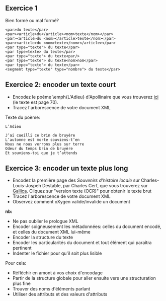## Exercice 1

Bien formé ou mal formé?
```
<par>du texte</par>  
<par><article>du</article><nom>texte</nom></par>  
<par><article>du <nom></article>texte</nom></par>  
<par><article>du <nom>texte</nom></article></par>  
<par type="texte"> du texte</par>  
<par type=texte> du texte</par>  
<par type="texte"> du texte<par/>  
<par type="texte"> du texte<nom>nom</par>  
<par type="texte"> du texte</par>  
<segment type="texte" type="nombre"> du texte</par>  
```

## Exercice 2: encoder un texte court 

- Encodez le poème \emph{L'Adieu} d'Apollinaire que vous trouverez [ici]( 
https://gallica.bnf.fr/ark:/12148/bpt6k1083760/f70.item)
(le texte est page 70). 
- Tracez l'arborescence de votre document XML

Texte du poème: 
```
L’Adieu

J’ai cueilli ce brin de bruyère
L’automne est morte souviens-t’en
Nous ne nous verrons plus sur terre
Odeur du temps brin de bruyère
Et souviens-toi que je t’attends
```

## Exercice 3: encoder un texte plus long

-	Encodez la première page des *Souvenirs d'histoire locale* sur Charles-Louis-Jospeh Destable, par Charles Cerf, que vous trouverez sur [Gallica](https://gallica.bnf.fr/ark:/12148/bpt6k96742375). Cliquez sur "version texte (OCR)" pour obtenir le texte brut
- Tracez l'arborescence de votre document XML
- Observez comment oXygen valide/invalide un document

**nb:**
- Ne pas oublier le prologue XML
- Encoder soigneusement les métadonnées: celles du document encodé, et celles du document XML lui-même
- Encoder la structure du texte
- Encoder les particularités du document et tout élément qui paraîtra pertinent
- Indenter le fichier pour qu'il soit plus lisible

Pour cela: 
- Réfléchir en amont à vos choix d'encodage 
- Partir de la structure globale pour aller ensuite vers une structuration plus fine
- Trouver des noms d'éléments parlant
- Utiliser des attributs et des valeurs d'attributs


